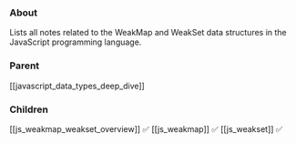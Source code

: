 ### About
Lists all notes related to the WeakMap and WeakSet data structures in the JavaScript programming language.

### Parent
[[javascript_data_types_deep_dive]]

### Children
[[js_weakmap_weakset_overview]] ✅
[[js_weakmap]] ✅
[[js_weakset]] ✅